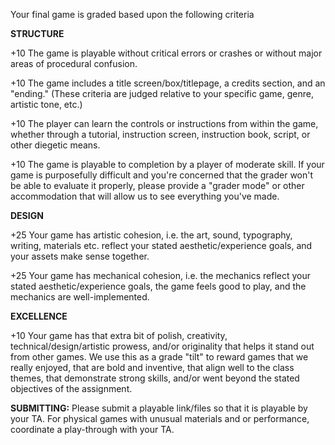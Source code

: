 Your final game is graded based upon the following criteria

**STRUCTURE**

+10 The game is playable without critical errors or crashes or without major areas of procedural confusion.

+10 The game includes a title screen/box/titlepage, a credits section, and an "ending." (These criteria are judged relative to your specific game, genre, artistic tone, etc.)

+10 The player can learn the controls or instructions from within the game, whether through a tutorial, instruction screen, instruction book, script, or other diegetic means.

+10 The game is playable to completion by a player of moderate skill. If your game is purposefully difficult and you're concerned that the grader won't be able to evaluate it properly, please provide a "grader mode" or other accommodation that will allow us to see everything you've made.

**DESIGN**

+25 Your game has artistic cohesion, i.e. the art, sound, typography, writing, materials etc. reflect your stated aesthetic/experience goals, and your assets make sense together.

+25 Your game has mechanical cohesion, i.e. the mechanics reflect your stated aesthetic/experience goals, the game feels good to play, and the mechanics are well-implemented.

**EXCELLENCE**

+10 Your game has that extra bit of polish, creativity, technical/design/artistic prowess, and/or originality that helps it stand out from other games. We use this as a grade "tilt" to reward games that we really enjoyed, that are bold and inventive, that align well to the class themes, that demonstrate strong skills, and/or went beyond the stated objectives of the assignment.

**SUBMITTING:** Please submit a playable link/files so that it is playable by your TA. For physical games with unusual materials and or performance, coordinate a play-through with your TA.